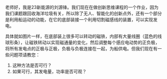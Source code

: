 老师好，我是23新能源的刘源锋。我们现在在做创新思维课程的一个作业，因为我们课题跟回收海洋垃圾有关，所以除了无人、智能化的创新点外，还有一个部分是利用船运动的动能，在它的底部装接一个利用切割磁感线的装置，可以实现发电。

具体就如图片一样，在底部装上很多可以转动的磁铁，内部有大量线圈（蓝色的线球形条），让磁铁转动以实现磁通量的变化，然后调整每个感应电动势的正负极，将所有发电点的正极与正极，负极与负极连接在一起，为船供电。但我们现在有一些问题项请教您：
1. 这种方法是否可行？
2. 如果可行，其发电量，功率是否可观？